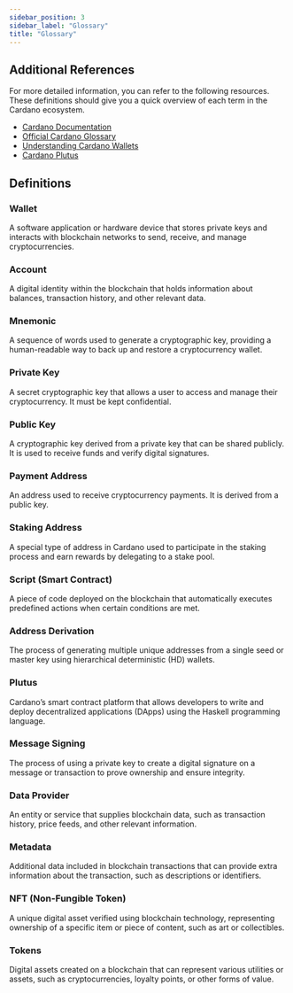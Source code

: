 ```yaml
---
sidebar_position: 3
sidebar_label: "Glossary"
title: "Glossary"
---
```


## Additional References
For more detailed information, you can refer to the following resources. These definitions should give you a quick overview of each term in the Cardano ecosystem.

* [Cardano Documentation](https://docs.cardano.org/)
* [Official Cardano Glossary](https://www.essentialcardano.io/glossary)
* [Understanding Cardano Wallets](https://docs.cardano.org/about-cardano/new-to-cardano/types-of-wallets/)
* [Cardano Plutus](https://developers.cardano.org/docs/smart-contracts/plutus/)

## Definitions

### Wallet
A software application or hardware device that stores private keys and interacts with blockchain networks to send, receive, and manage cryptocurrencies.

### Account
A digital identity within the blockchain that holds information about balances, transaction history, and other relevant data.

### Mnemonic
A sequence of words used to generate a cryptographic key, providing a human-readable way to back up and restore a cryptocurrency wallet.

### Private Key
A secret cryptographic key that allows a user to access and manage their cryptocurrency. It must be kept confidential.

### Public Key
A cryptographic key derived from a private key that can be shared publicly. It is used to receive funds and verify digital signatures.

### Payment Address
An address used to receive cryptocurrency payments. It is derived from a public key.

### Staking Address
A special type of address in Cardano used to participate in the staking process and earn rewards by delegating to a stake pool.

### Script (Smart Contract)
A piece of code deployed on the blockchain that automatically executes predefined actions when certain conditions are met.

### Address Derivation
The process of generating multiple unique addresses from a single seed or master key using hierarchical deterministic (HD) wallets.

### Plutus
Cardano’s smart contract platform that allows developers to write and deploy decentralized applications (DApps) using the Haskell programming language.

### Message Signing
The process of using a private key to create a digital signature on a message or transaction to prove ownership and ensure integrity.

### Data Provider
An entity or service that supplies blockchain data, such as transaction history, price feeds, and other relevant information.

### Metadata
Additional data included in blockchain transactions that can provide extra information about the transaction, such as descriptions or identifiers.

### NFT (Non-Fungible Token)
A unique digital asset verified using blockchain technology, representing ownership of a specific item or piece of content, such as art or collectibles.

### Tokens
Digital assets created on a blockchain that can represent various utilities or assets, such as cryptocurrencies, loyalty points, or other forms of value.